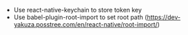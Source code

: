 - Use react-native-keychain to store token key
- Use babel-plugin-root-import to set root path (https://dev-yakuza.posstree.com/en/react-native/root-import/)